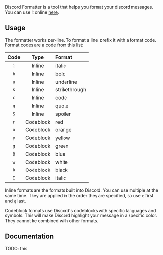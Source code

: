 Discord Formatter is a tool that helps you format your discord messages. You can use it online [here](https://jerbear2008.github.io/discord-formatter).

## Usage
The formatter works per-line. To format a line, prefix it with a format code. Format codes are a code from this list:

Code | Type      | Format
:---:|:---------:|:------
`i`  | Inline    | italic
`b`  | Inline    | bold
`u`  | Inline    | underline
`s`  | Inline    | strikethrough
`c`  | Inline    | code
`q`  | Inline    | quote
`S`  | Inline    | spoiler
`r`  | Codeblock | red
`o`  | Codeblock | orange
`y`  | Codeblock | yellow
`g`  | Codeblock | green
`B`  | Codeblock | blue
`w`  | Codeblock | white
`k`  | Codeblock | black
`I`  | Codeblock | italic

Inline formats are the formats built into Discord. You can use multiple at the same time. They are applied in the order they are specified, so use `c` first and `q` last.

Codeblock formats use Discord's codeblocks with specific languages and symbols. This will make Discord highlight your message in a specific color. They cannot be combined with other formats.

## Documentation
TODO: this

